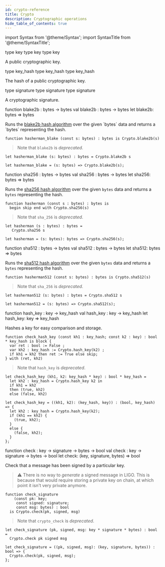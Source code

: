 ```yaml
---
id: crypto-reference
title: Crypto
description: Cryptographic operations
hide_table_of_contents: true
---
```


import Syntax from '@theme/Syntax';
import SyntaxTitle from '@theme/SyntaxTitle';

<SyntaxTitle syntax="pascaligo">
type key
</SyntaxTitle>
<SyntaxTitle syntax="cameligo">
type key
</SyntaxTitle>
<SyntaxTitle syntax="reasonligo">
type key
</SyntaxTitle>

A public cryptographic key.

<SyntaxTitle syntax="pascaligo">
type key_hash
</SyntaxTitle>
<SyntaxTitle syntax="cameligo">
type key_hash
</SyntaxTitle>
<SyntaxTitle syntax="reasonligo">
type key_hash
</SyntaxTitle>

The hash of a public cryptographic key.

<SyntaxTitle syntax="pascaligo">
type signature
</SyntaxTitle>
<SyntaxTitle syntax="cameligo">
type signature
</SyntaxTitle>
<SyntaxTitle syntax="reasonligo">
type signature
</SyntaxTitle>

A cryptographic signature.

<SyntaxTitle syntax="pascaligo">
function blake2b : bytes -> bytes
</SyntaxTitle>
<SyntaxTitle syntax="cameligo">
val blake2b : bytes -> bytes
</SyntaxTitle>
<SyntaxTitle syntax="reasonligo">
let blake2b: bytes => bytes
</SyntaxTitle>

Runs the [blake2b hash algorithm](https://en.wikipedia.org/wiki/BLAKE_(hash_function)#BLAKE2)
over the given `bytes` data and returns a `bytes` representing the hash.



<Syntax syntax="pascaligo">

```pascaligo
function hasherman_blake (const s: bytes) : bytes is Crypto.blake2b(s)
```

> Note that `blake2b` is *deprecated*.

</Syntax>
<Syntax syntax="cameligo">

```cameligo
let hasherman_blake (s: bytes) : bytes = Crypto.blake2b s
```



</Syntax>
<Syntax syntax="reasonligo">

```reasonligo
let hasherman_blake = (s: bytes) => Crypto.blake2b(s);
```

</Syntax>

<SyntaxTitle syntax="pascaligo">
function sha256 : bytes -> bytes
</SyntaxTitle>
<SyntaxTitle syntax="cameligo">
val sha256 : bytes -> bytes
</SyntaxTitle>
<SyntaxTitle syntax="reasonligo">
let sha256: bytes => bytes
</SyntaxTitle>

Runs the [sha256 hash algorithm](https://en.wikipedia.org/wiki/SHA-2) over the given
`bytes` data and returns a `bytes` representing the hash.



<Syntax syntax="pascaligo">

```pascaligo
function hasherman (const s : bytes) : bytes is
  begin skip end with Crypto.sha256(s)
```

> Note that `sha_256` is *deprecated*.

</Syntax>
<Syntax syntax="cameligo">

```cameligo
let hasherman (s : bytes) : bytes =
   Crypto.sha256 s
```

</Syntax>
<Syntax syntax="reasonligo">

```reasonligo
let hasherman = (s: bytes): bytes => Crypto.sha256(s);
```

</Syntax>

<SyntaxTitle syntax="pascaligo">
function sha512 : bytes -> bytes
</SyntaxTitle>
<SyntaxTitle syntax="cameligo">
val sha512 : bytes -> bytes
</SyntaxTitle>
<SyntaxTitle syntax="reasonligo">
let sha512: bytes => bytes
</SyntaxTitle>

Runs the [sha512 hash algorithm](https://en.wikipedia.org/wiki/SHA-2) over the given
`bytes` data and returns a `bytes` representing the hash.



<Syntax syntax="pascaligo">

```pascaligo
function hasherman512 (const s: bytes) : bytes is Crypto.sha512(s)
```

> Note that `sha_256` is *deprecated*.

</Syntax>
<Syntax syntax="cameligo">

```cameligo
let hasherman512 (s: bytes) : bytes = Crypto.sha512 s
```

</Syntax>
<Syntax syntax="reasonligo">

```reasonligo
let hasherman512 = (s: bytes) => Crypto.sha512(s);
```

</Syntax>

<SyntaxTitle syntax="pascaligo">
function hash_key : key -> key_hash
</SyntaxTitle>
<SyntaxTitle syntax="cameligo">
val hash_key : key -> key_hash
</SyntaxTitle>
<SyntaxTitle syntax="reasonligo">
let hash_key: key => key_hash
</SyntaxTitle>

Hashes a key for easy comparison and storage.



<Syntax syntax="pascaligo">

```pascaligo
function check_hash_key (const kh1 : key_hash; const k2 : key) : bool * key_hash is block {
  var ret : bool := False ;
  var kh2 : key_hash := Crypto.hash_key(k2) ;
  if kh1 = kh2 then ret := True else skip; 
} with (ret, kh2)
```

> Note that `hash_key` is *deprecated*.

</Syntax>
<Syntax syntax="cameligo">

```cameligo
let check_hash_key (kh1, k2: key_hash * key) : bool * key_hash =
  let kh2 : key_hash = Crypto.hash_key k2 in
  if kh1 = kh2
  then (true, kh2)
  else (false, kh2)
```

</Syntax>
<Syntax syntax="reasonligo">

```reasonligo
let check_hash_key = ((kh1, k2): (key_hash, key)) : (bool, key_hash) => {
  let kh2 : key_hash = Crypto.hash_key(k2);
  if (kh1 == kh2) {
    (true, kh2);
  }
  else {
    (false, kh2);
  }
};
```

</Syntax>

<SyntaxTitle syntax="pascaligo">
function check : key -> signature -> bytes -> bool
</SyntaxTitle>
<SyntaxTitle syntax="cameligo">
val check : key -> signature -> bytes -> bool
</SyntaxTitle>
<SyntaxTitle syntax="reasonligo">
let check: (key, signature, bytes) => bool
</SyntaxTitle>

Check that a message has been signed by a particular key.

> ⚠️ There is no way to *generate* a signed message in LIGO. This is because that would require storing a private key on chain, at which point it isn't very private anymore.



<Syntax syntax="pascaligo">

```pascaligo
function check_signature
    (const pk: key;
     const signed: signature;
     const msg: bytes) : bool
  is Crypto.check(pk, signed, msg)
```

> Note that `crypto_check` is *deprecated*.

</Syntax>
<Syntax syntax="cameligo">

```cameligo
let check_signature (pk, signed, msg: key * signature * bytes) : bool =
  Crypto.check pk signed msg
```

</Syntax>
<Syntax syntax="reasonligo">

```reasonligo
let check_signature = ((pk, signed, msg): (key, signature, bytes)) : bool => {
  Crypto.check(pk, signed, msg);
};
```

</Syntax>

